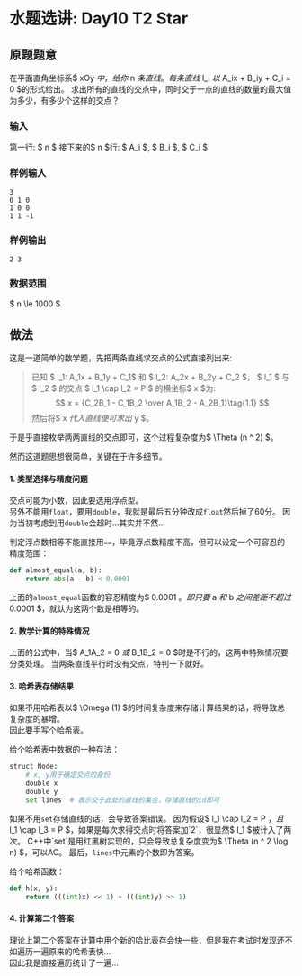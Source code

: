 # 水题选讲: Day10 T2 Star
## 原题题意
在平面直角坐标系$ xOy $中，给你$ n $条直线。
每条直线$ l_i $以$ A_ix + B_iy + C_i = 0 $的形式给出。
求出所有的直线的交点中，同时交于一点的直线的数量的最大值为多少，有多少个这样的交点？

### 输入
第一行: $ n $
接下来的$ n $行: $ A_i $, $ B_i $, $ C_i $

### 样例输入
```
3
0 1 0
1 0 0
1 1 -1
```

### 样例输出
```
2 3
```

### 数据范围
$ n \le 1000 $

## 做法
这是一道简单的数学题，先把两条直线求交点的公式直接列出来:
> 已知 $ l_1: A_1x + B_1y + C_1$ 和 $ l_2: A_2x + B_2y + C_2 $，
> $ l_1 $ 与 $ l_2 $ 的交点 $ l_1 \cap l_2 = P $ 的横坐标$ x $为:
> $$ x = {C_2B_1 - C_1B_2 \over A_1B_2 - A_2B_1}\tag{1.1} $$
> 然后将$ x $代入直线便可求出$ y $。

于是乎直接枚举两两直线的交点即可，这个过程复杂度为$ \Theta (n ^ 2) $。

然而这道题思想很简单，关键在于许多细节。
#### 1. 类型选择与精度问题
交点可能为小数，因此要选用浮点型。  
另外不能用`float`，要用`double`，我就是最后五分钟改成`float`然后掉了60分。
因为当初考虑到用`double`会超时...其实并不然...

判定浮点数相等不能直接用`==`，毕竟浮点数精度不高，但可以设定一个可容忍的精度范围：
```python
def almost_equal(a, b):
	return abs(a - b) < 0.0001
```
上面的`almost_equal`函数的容忍精度为$ 0.0001 $。
即只要$ a $和$ b $之间差距不超过$ 0.0001 $，就认为这两个数是相等的。

#### 2. 数学计算的特殊情况
上面的公式中，当$ A_1A_2 = 0 $或$ B_1B_2 = 0 $时是不行的，这两中特殊情况要分类处理。
当两条直线平行时没有交点，特判一下就好。

#### 3. 哈希表存储结果
如果不用哈希表以$ \Omega (1) $的时间复杂度来存储计算结果的话，将导致总复杂度的暴增。  
因此要手写个哈希表。

给个哈希表中数据的一种存法：
```python
struct Node:
	# x, y用于确定交点的身份
	double x
    double y
    set lines  # 表示交于此处的直线的集合，存储直线的id即可
```
如果不用`set`存储直线的话，会导致答案错误。
因为假设$ l_1 \cap l_2 = P $，且$ l_1 \cap l_3 = P $，如果是每次求得交点时将答案加`2`，很显然$ l_1 $被计入了两次。
C++中`set`是用红黑树实现的，只会导致总复杂度变为$ \Theta (n ^ 2 \log n) $，可以AC。
最后，`lines`中元素的个数即为答案。

给个哈希函数：
```python
def h(x, y):
	return (((int)x) << 1) + (((int)y) >> 1)
```

#### 4. 计算第二个答案
理论上第二个答案在计算中用个新的哈比表存会快一些，但是我在考试时发现还不如遍历一遍原来的哈希表快...  
因此我是直接遍历统计了一遍...